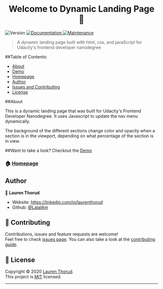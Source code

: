 <h1 align="center">Welcome to Dynamic Landing Page 👋</h1>
<p>
  <img alt="Version" src="https://img.shields.io/badge/version-1.0.0-blue.svg?cacheSeconds=2592000" />
  <a href="https://github.com/LalaIAm/dynamic-landing-page#readme" target="_blank">
    <img alt="Documentation" src="https://img.shields.io/badge/documentation-yes-brightgreen.svg" />
  </a>
  <a href="https://github.com/LalaIAm/dynamic-landing-page/graphs/commit-activity" target="_blank">
    <img alt="Maintenance" src="https://img.shields.io/badge/Maintained%3F-yes-green.svg" />
  </a>
</p>



> A dynamic landing page built with html, css, and javaScript for Udacity's frontend developer nanodegree

##Table of Contents:

- [About](#about)
- [Demo](https://lalaiam.github.io/dynamic-landing-page)
- [Homepage](#Homepage)
- [Author](#author)
- [Issues and Contributing](#contributing)
- [License](#license)

##About

This is a dynamic landing page that was built for Udacity's Frontend Developer Nanodegree. It uses Javascript to update the nav menu dynamically. 

The background of the different sections change color and opacity when a section is in the viewport, depending on what percentage of the section is in view.

##Want to take a look? Checkout the [Demo](https://lalaiam.github.io/dynamic-landing-page)


### 🏠 [Homepage](https://github.com/LalaIAm/dynamic-landing-page#readme)

## Author

👤 **Lauren Thorud**

* Website: https://linkedin.com/in/laurenthorud
* Github: [@LalaIAm](https://github.com/LalaIAm)

## 🤝 Contributing

Contributions, issues and feature requests are welcome!<br />Feel free to check [issues page](https://github.com/LalaIAm/dynamic-landing-page/issues). You can also take a look at the [contributing guide](https://github.com/LalaIAm/dynamic-landing-page/blob/master/CONTRIBUTING.md).


## 📝 License

Copyright © 2020 [Lauren Thorud](https://github.com/LalaIAm).<br />
This project is [MIT](https://github.com/LalaIAm/dynamic-landing-page/blob/master/LICENSE) licensed.

***

